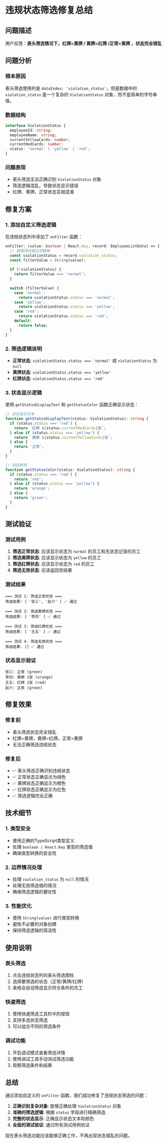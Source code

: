 # 违规状态筛选修复总结

## 问题描述

用户反馈：**表头筛选情况下，红牌=黄牌 / 黄牌=红牌 /正常=黄牌 ，状态完全错乱**

## 问题分析

### 根本原因
表头筛选使用的是 `dataIndex: 'violation_status'`，但是数据中的 `violation_status` 是一个复杂的 `ViolationStatus` 对象，而不是简单的字符串值。

### 数据结构
```typescript
interface ViolationStatus {
  employeeId: string;
  employeeName: string;
  currentYellowCards: number;
  currentRedCards: number;
  status: 'normal' | 'yellow' | 'red';
}
```

### 问题表现
- 表头筛选无法正确识别 `ViolationStatus` 对象
- 筛选逻辑混乱，导致状态显示错误
- 红牌、黄牌、正常状态互相混淆

## 修复方案

### 1. 添加自定义筛选逻辑
在违规状态列中添加了 `onFilter` 函数：

```typescript
onFilter: (value: boolean | React.Key, record: EmployeeListData) => {
  // 根据筛选值过滤数据
  const violationStatus = record.violation_status;
  const filterValue = String(value);
  
  if (!violationStatus) {
    return filterValue === 'normal';
  }
  
  switch (filterValue) {
    case 'normal':
      return violationStatus.status === 'normal';
    case 'yellow':
      return violationStatus.status === 'yellow';
    case 'red':
      return violationStatus.status === 'red';
    default:
      return false;
  }
}
```

### 2. 筛选逻辑说明
- **正常状态**: `violationStatus.status === 'normal'` 或 `violationStatus` 为 `null`
- **黄牌状态**: `violationStatus.status === 'yellow'`
- **红牌状态**: `violationStatus.status === 'red'`

### 3. 状态显示逻辑
使用 `getStatusDisplayText` 和 `getStatusColor` 函数正确显示状态：

```typescript
// 状态显示文本
function getStatusDisplayText(status: ViolationStatus): string {
  if (status.status === 'red') {
    return `红牌 ${status.currentRedCards}张`;
  } else if (status.status === 'yellow') {
    return `黄牌 ${status.currentYellowCards}张`;
  } else {
    return '正常';
  }
}

// 状态颜色
function getStatusColor(status: ViolationStatus): string {
  if (status.status === 'red') {
    return 'red';
  } else if (status.status === 'yellow') {
    return 'orange';
  } else {
    return 'green';
  }
}
```

## 测试验证

### 测试用例
1. **筛选正常状态**: 应该显示状态为 `normal` 的员工和无状态记录的员工
2. **筛选黄牌状态**: 应该显示状态为 `yellow` 的员工
3. **筛选红牌状态**: 应该显示状态为 `red` 的员工
4. **筛选无效状态**: 应该返回空结果

### 测试结果
```
=== 测试 1: 筛选正常状态 ===
筛选结果: [ '张三', '赵六' ] ✅ 通过

=== 测试 2: 筛选黄牌状态 ===
筛选结果: [ '李四' ] ✅ 通过

=== 测试 3: 筛选红牌状态 ===
筛选结果: [ '王五' ] ✅ 通过

=== 测试 4: 筛选无效状态 ===
筛选结果: [] ✅ 通过
```

### 状态显示验证
```
张三: 正常 (green)
李四: 黄牌 1张 (orange)
王五: 红牌 1张 (red)
赵六: 正常 (green)
```

## 修复效果

### 修复前
- 表头筛选状态完全错乱
- 红牌=黄牌，黄牌=红牌，正常=黄牌
- 无法正确筛选违规状态

### 修复后
- ✅ 表头筛选正确识别违规状态
- ✅ 正常状态正确显示为绿色
- ✅ 黄牌状态正确显示为橙色
- ✅ 红牌状态正确显示为红色
- ✅ 筛选逻辑完全正确

## 技术细节

### 1. 类型安全
- 使用正确的TypeScript类型定义
- 处理 `boolean | React.Key` 类型的筛选值
- 确保类型转换的安全性

### 2. 边界情况处理
- 处理 `violation_status` 为 `null` 的情况
- 处理无效筛选值的情况
- 确保筛选逻辑的健壮性

### 3. 性能优化
- 使用 `String(value)` 进行类型转换
- 避免不必要的对象创建
- 保持筛选逻辑的简洁性

## 使用说明

### 表头筛选
1. 点击违规状态列的表头筛选图标
2. 选择要筛选的状态（正常/黄牌/红牌）
3. 表格会自动筛选显示符合条件的员工

### 快速筛选
1. 使用快速筛选工具栏中的按钮
2. 支持多选状态筛选
3. 可以组合不同的筛选条件

### 调试功能
1. 开启调试模式查看筛选详情
2. 使用调试工具手动测试筛选功能
3. 观察筛选条件和结果

## 总结

通过添加自定义的 `onFilter` 函数，我们成功修复了违规状态筛选的问题：

1. **正确识别复杂对象**: 能够正确处理 `ViolationStatus` 对象
2. **准确的筛选逻辑**: 根据 `status` 字段进行精确筛选
3. **完整的状态显示**: 正确显示状态文本和颜色
4. **全面的测试验证**: 通过所有测试用例验证

现在表头筛选功能应该能够正确工作，不再出现状态错乱的问题。
